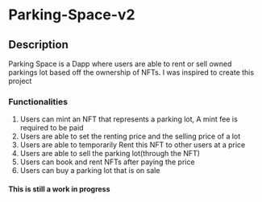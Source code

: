 # Parking-Space-v2


## Description

Parking Space is a Dapp where users are able to rent or sell owned parkings lot based off the ownership of NFTs. I was inspired to create this project

### Functionalities
1. Users can mint an NFT that represents a parking lot, A mint fee is required to be paid
2. Users are able to set the renting price and the selling price of a lot
3. Users are able to temporarily Rent this NFT to other users at a price
4. Users are able to sell the parking lot(through the NFT) 
5. Users can book and rent NFTs after paying the price
6. Users can buy a parking lot that is on sale


#### This is still a work in progress

